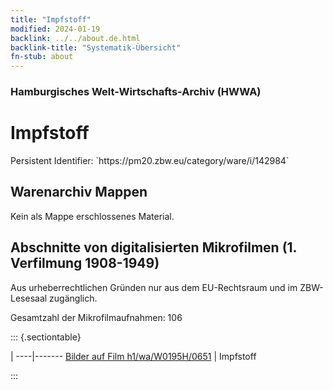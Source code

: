 ```yaml
---
title: "Impfstoff"
modified: 2024-01-19
backlink: ../../about.de.html
backlink-title: "Systematik-Übersicht"
fn-stub: about
---
```


### Hamburgisches Welt-Wirtschafts-Archiv (HWWA)

# Impfstoff

<div class="hint">Persistent Identifier: `https://pm20.zbw.eu/category/ware/i/142984`</div>







## Warenarchiv Mappen





Kein als Mappe erschlossenes Material.



<a id="filmsections" />

## Abschnitte von digitalisierten Mikrofilmen (1. Verfilmung 1908-1949)

<p>Aus urheberrechtlichen Gründen nur aus dem EU-Rechtsraum und im ZBW-Lesesaal zugänglich.</p>


<p>Gesamtzahl der Mikrofilmaufnahmen: 106</p>





::: {.sectiontable}

 | 
----|-------
<a class="btn" href="https://pm20.zbw.eu/film/h1/wa/W0195H/0651" rel="nofollow">Bilder auf Film h1/wa/W0195H/0651</a> | Impfstoff


:::
















